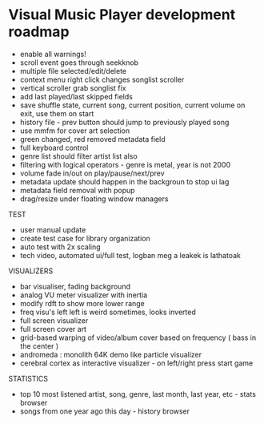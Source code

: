 # Visual Music Player development roadmap

- enable all warnings!
- scroll event goes through seekknob
- multiple file selected/edit/delete
- context menu right click changes songlist scroller
- vertical scroller grab songlist fix
- add last played/last skipped fields
- save shuffle state, current song, current position, current volume on exit, use them on start
- history file - prev button should jump to previously played song
- use mmfm for cover art selection
- green changed, red removed metadata field
- full keyboard control
- genre list should filter artist list also
- filtering with logical operators - genre is metal, year is not 2000
- volume fade in/out on play/pause/next/prev
- metadata update should happen in the backgroun to stop ui lag
- metadata field removal with popup
- drag/resize under floating window managers

TEST

- user manual update
- create test case for library organization
- auto test with 2x scaling
- tech video, automated ui/full test, logban meg a leakek is lathatoak

VISUALIZERS

- bar visualiser, fading background
- analog VU meter visualizer with inertia
- modify rdft to show more lower range
- freq visu's left left is weird sometimes, looks inverted
- full screen visualizer
- full screen cover art
- grid-based warping of video/album cover based on frequency ( bass in the center )
- andromeda : monolith 64K demo like particle visualizer  
- cerebral cortex as interactive visualizer - on left/right press start game

STATISTICS

- top 10 most listened artist, song, genre, last month, last year, etc - stats browser
- songs from one year ago this day - history browser
